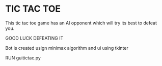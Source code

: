 # TIC TAC TOE
This tic tac toe game has an AI opponent which will try its best to defeat you.

GOOD LUCK DEFEATING IT

Bot is created usign minimax algorithm and ui using tkinter


RUN guitictac.py
